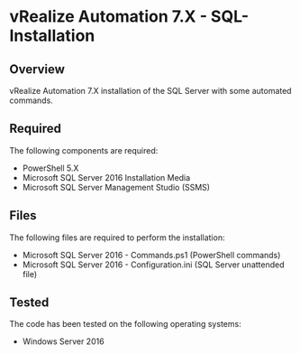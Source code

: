 # vRealize Automation 7.X - SQL-Installation

## Overview
vRealize Automation 7.X installation of the SQL Server with some automated commands.

## Required

The following components are required:

- PowerShell 5.X
- Microsoft SQL Server 2016 Installation Media
- Microsoft SQL Server Management Studio (SSMS)

## Files

The following files are required to perform the installation:

- Microsoft SQL Server 2016 - Commands.ps1 (PowerShell commands)
- Microsoft SQL Server 2016 - Configuration.ini (SQL Server unattended file)

## Tested

The code has been tested on the following operating systems:

- Windows Server 2016
